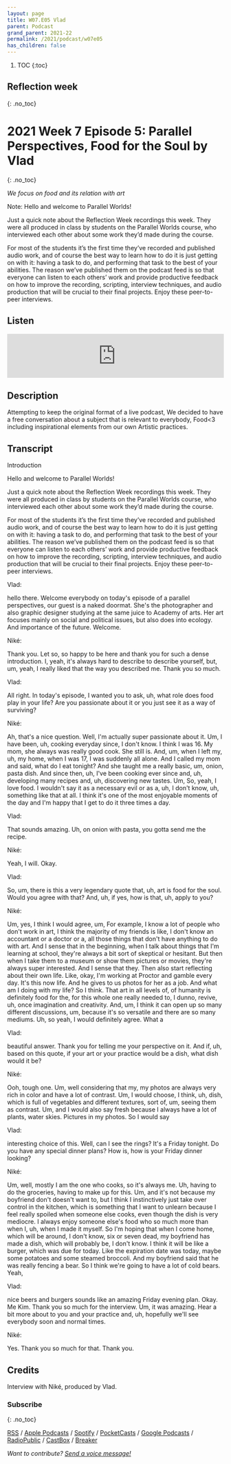 ```yaml
---
layout: page
title: W07.E05 Vlad
parent: Podcast
grand_parent: 2021-22
permalink: /2021/podcast/w07e05
has_children: false
---
```




1. TOC
{:toc}

## Reflection week
{: .no_toc}


# 2021 Week 7 Episode 5: Parallel Perspectives, Food for the Soul by Vlad
{: .no_toc}


_We focus on food and its relation with art_

Note: Hello and welcome to Parallel Worlds!

Just a quick note about the Reflection Week recordings this week. They were all produced in class by students on the Parallel Worlds course, who interviewed each other about some work they’d made during the course.

For most of the students it’s the first time they’ve recorded and published audio work, and of course the best way to learn how to do it is just getting on with it: having a task to do, and performing that task to the best of your abilities. The reason we’ve published them on the podcast feed is so that everyone can listen to each others’ work and provide productive feedback on how to improve the recording, scripting, interview techniques, and audio production that will be crucial to their final projects. Enjoy these peer-to-peer interviews.

## Listen

<iframe src="https://anchor.fm/olliepalmer/embed/episodes/2021-W7-E5-Reflection-Vlad-evn3e7" height="102px" width="100%" frameborder="0" scrolling="no"></iframe>

## Description

Attempting to keep the original format of a live podcast, We decided to have a free conversation about a subject that is relevant to everybody, Food<3  including inspirational elements from our own Artistic practices.


## Transcript

Introduction

Hello and welcome to Parallel Worlds!

Just a quick note about the Reflection Week recordings this week. They were all produced in class by students on the Parallel Worlds course, who interviewed each other about some work they’d made during the course.

For most of the students it’s the first time they’ve recorded and published audio work, and of course the best way to learn how to do it is just getting on with it: having a task to do, and performing that task to the best of your abilities. The reason we’ve published them on the podcast feed is so that everyone can listen to each others’ work and provide productive feedback on how to improve the recording, scripting, interview techniques, and audio production that will be crucial to their final projects. Enjoy these peer-to-peer interviews.

Vlad:

hello there. Welcome everybody on today's episode of a parallel perspectives, our guest is a naked doormat. She's the photographer and also graphic designer studying at the same juice to Academy of arts. Her art focuses mainly on social and political issues, but also does into ecology. And importance of the future.
Welcome.

Niké:

Thank you. Let so, so happy to be here and thank you for such a dense introduction. I, yeah, it's always hard to describe to describe yourself, but, um, yeah, I really liked that the way you described me. Thank you so much.

Vlad:

All right. In today's episode, I wanted you to ask, uh, what role does food play in your life?
Are you passionate about it or you just see it as a way of surviving?

Niké:

Ah, that's a nice question. Well, I'm actually super passionate about it. Um, I have been, uh, cooking everyday since, I don't know. I think I was 16. My mom, she always was really good cook. She still is. And, um, when I left my, uh, my home, when I was 17, I was suddenly all alone.
And I called my mom and said, what do I eat tonight? And she taught me a really basic, um, onion, pasta dish. And since then, uh, I've been cooking ever since and, uh, developing many recipes and, uh, discovering new tastes. Um, So, yeah, I love food. I wouldn't say it as a necessary evil or as a, uh, I don't know, uh, something like that at all.
I think it's one of the most enjoyable moments of the day and I'm happy that I get to do it three times a day.

Vlad:

That sounds amazing. Uh, on onion with pasta, you gotta send me the recipe.

Niké:

Yeah, I will. Okay.

Vlad:

So, um, there is this a very legendary quote that, uh, art is food for the soul. Would you agree with that? And, uh, if yes, how is that, uh, apply to you?

Niké:

Um, yes, I think I would agree, um, For example, I know a lot of people who don't work in art, I think the majority of my friends is like, I don't know an accountant or a doctor or a, all those things that don't have anything to do with art.
And I sense that in the beginning, when I talk about things that I'm learning at school, they're always a bit sort of skeptical or hesitant. But then when I take them to a museum or show them pictures or movies, they're always super interested. And I sense that they. Then also start reflecting about their own life.
Like, okay, I'm working at Proctor and gamble every day. It's this now life. And he gives to us photos for her as a job. And what am I doing with my life? So I think. That art in all levels of, of humanity is definitely food for the, for this whole one really needed to, I dunno, revive, uh, once imagination and creativity.
And, um, I think it can open up so many different discussions, um, because it's so versatile and there are so many mediums. Uh, so yeah, I would definitely agree. What a

Vlad:

beautiful answer. Thank you for telling me your perspective on it. And if, uh, based on this quote, if your art or your practice would be a dish, what dish would it be?

Niké:

Ooh, tough one. Um, well considering that my, my photos are always very rich in color and have a lot of contrast. Um, I would choose, I think, uh, dish, which is full of vegetables and different textures, sort of, um, seeing them as contrast. Um, and I would also say fresh because I always have a lot of plants, water skies.
Pictures in my photos. So I would say

Vlad:

interesting choice of this. Well, can I see the rings? It's a Friday tonight. Do you have any special dinner plans? How is, how is your Friday dinner looking?

Niké:

Um, well, mostly I am the one who cooks, so it's always me. Uh, having to do the groceries, having to make up for this. Um, and it's not because my boyfriend don't doesn't want to, but I think I instinctively just take over control in the kitchen, which is something that I want to unlearn because I feel really spoiled when someone else cooks, even though the dish is very mediocre.
I always enjoy someone else's food who so much more than when I, uh, when I made it myself. So I'm hoping that when I come home, which will be around, I don't know, six or seven dead, my boyfriend has made a dish, which will probably be, I don't know. I think it will be like a burger, which was due for today.
Like the expiration date was today, maybe some potatoes and some steamed broccoli. And my boyfriend said that he was really fencing a bear. So I think we're going to have a lot of cold bears. Yeah,

Vlad:

nice beers and burgers sounds like an amazing Friday evening plan. Okay. Me Kim. Thank you so much for the interview.
Um, it was amazing. Hear a bit more about to you and your practice and, uh, hopefully we'll see everybody soon and normal times.

Niké:

Yes. Thank you so much for that. Thank you.


## Credits

Interview with Niké, produced by Vlad.


### Subscribe
{: .no_toc}

[RSS](https://anchor.fm/s/1884b008/podcast/rss) / [Apple Podcasts](https://podcasts.apple.com/gb/podcast/parallel-worlds/id1504529134) / [Spotify](https://open.spotify.com/show/3L3RhKaoqQZoU9fIcLuZjz) / [PocketCasts](https://pca.st/ha20534r) / [Google Podcasts](https://www.google.com/podcasts?feed=aHR0cHM6Ly9hbmNob3IuZm0vcy8xODg0YjAwOC9wb2RjYXN0L3Jzcw%3D%3D) / [RadioPublic](https://radiopublic.com/parallel-worlds-WzVy1K) / [CastBox](https://castbox.fm/channel/id2710471?utm_source=podcaster&utm_medium=dlink&utm_campaign=c_2710471&utm_content=Parallel%20Worlds-CastBox_FM) / [Breaker](https://www.breaker.audio/parallel-worlds)

_Want to contribute? [Send a voice message!](https://anchor.fm/olliepalmer/message)_
